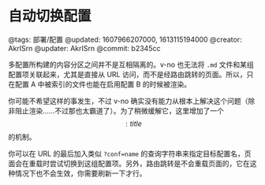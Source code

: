 # 自动切换配置

@tags: 部署/配置
@updated: 1607966207000, 1613115194000
@creator: AkrISrn
@updater: AkrISrn
@commit: b2345cc

多配置所构建的内容分区之间并不是互相隔离的。v-no 也无法将 `.md` 文件和某组配置项关联起来，尤其是直接从 URL 访问，而不是经路由跳转的页面。所以，只在配置 A 中被索引的文件也能在启用配置 B 的时候被渲染。

你可能不希望这样的事发生，不过 v-no 确实没有能力从根本上解决这个问题（除非阻止渲染……不过那也太霸道了）。为了稍微缓解它，这里增加了一个$$: title $$的机制。

你可以在 URL 的最后加入类似 `?conf=name` 的查询字符串来指定目标配置名，页面会在重载时尝试切换到这组配置项。另外，路由跳转是不会重载页面的，它在这种情况下也不会生效，你需要刷新一下才行。
